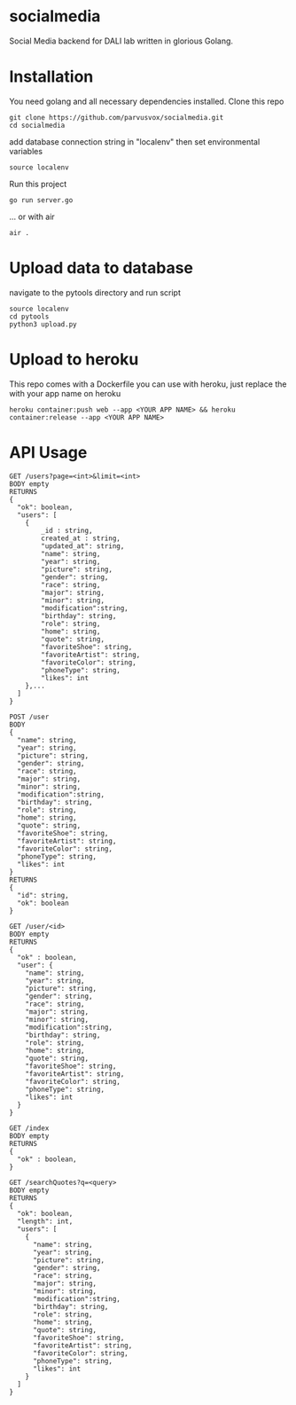 # socialmedia
Social Media backend for DALI lab written in glorious Golang.

# Installation
You need golang and all necessary dependencies installed.
Clone this repo
```
git clone https://github.com/parvusvox/socialmedia.git
cd socialmedia
```

add database connection string in "localenv" then set environmental variables
```
source localenv
```
Run this project
```
go run server.go
```
... or with air
```
air .
```

# Upload data to database
navigate to the pytools directory and run script
```
source localenv
cd pytools
python3 upload.py
```

# Upload to heroku
This repo comes with a Dockerfile you can use with heroku, just replace the <YOUR APP NAME> with your app name on heroku
```
heroku container:push web --app <YOUR APP NAME> && heroku container:release --app <YOUR APP NAME>
```

# API Usage
```
GET /users?page=<int>&limit=<int>
BODY empty
RETURNS 
{
  "ok": boolean,
  "users": [
    {
        _id : string,
        created_at : string,
        "updated_at": string,
        "name": string,
        "year": string,
        "picture": string,
        "gender": string,
        "race": string,
        "major": string,
        "minor": string,
        "modification":string,
        "birthday": string,
        "role": string,
        "home": string,
        "quote": string,
        "favoriteShoe": string,
        "favoriteArtist": string,
        "favoriteColor": string,
        "phoneType": string,
        "likes": int
    },...
  ]
}
```
```
POST /user
BODY 
{
  "name": string,
  "year": string,
  "picture": string,
  "gender": string,
  "race": string,
  "major": string,
  "minor": string,
  "modification":string,
  "birthday": string,
  "role": string,
  "home": string,
  "quote": string,
  "favoriteShoe": string,
  "favoriteArtist": string,
  "favoriteColor": string,
  "phoneType": string,
  "likes": int
}
RETURNS
{
  "id": string,
  "ok": boolean
}
```

```
GET /user/<id>
BODY empty
RETURNS
{
  "ok" : boolean,
  "user": {
    "name": string,
    "year": string,
    "picture": string,
    "gender": string,
    "race": string,
    "major": string,
    "minor": string,
    "modification":string,
    "birthday": string,
    "role": string,
    "home": string,
    "quote": string,
    "favoriteShoe": string,
    "favoriteArtist": string,
    "favoriteColor": string,
    "phoneType": string,
    "likes": int
  }
}
```

```
GET /index
BODY empty 
RETURNS 
{
  "ok" : boolean,
}
```

```
GET /searchQuotes?q=<query>
BODY empty
RETURNS
{
  "ok": boolean,
  "length": int,
  "users": [
    {
      "name": string,
      "year": string,
      "picture": string,
      "gender": string,
      "race": string,
      "major": string,
      "minor": string,
      "modification":string,
      "birthday": string,
      "role": string,
      "home": string,
      "quote": string,
      "favoriteShoe": string,
      "favoriteArtist": string,
      "favoriteColor": string,
      "phoneType": string,
      "likes": int
    }
  ]
}
```
